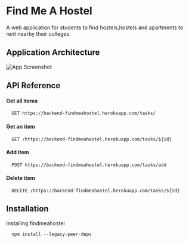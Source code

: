 
# Find Me A Hostel

A web application for students to find hostels,hostels and apartments to rent nearby their colleges.

    
## Application Architecture

![App Screenshot](https://iili.io/p6BuXj.png)

## API Reference



#### Get all items

```http
  GET https://backend-findmeahostel.herokuapp.com/tasks/
```
#### Get an item

```http
  GET /https://backend-findmeahostel.herokuapp.com/tasks/${id}
```

#### Add item
```http
  POST https://backend-findmeahostel.herokuapp.com/tasks/add
```
#### Delete item

```http
  DELETE /https://backend-findmeahostel.herokuapp.com/tasks/${id}
```



## Installation

Installing findmeahostel

```git
  npm install --legacy-peer-deps
  
```


